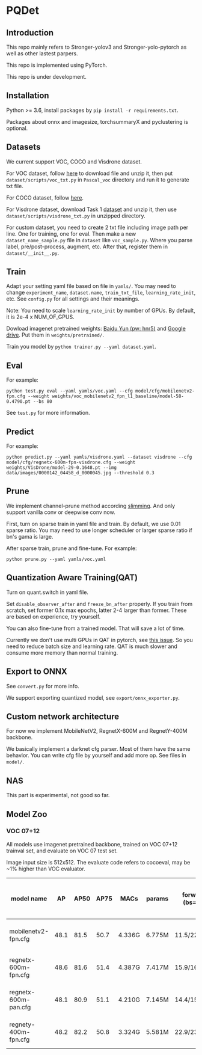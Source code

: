 # PQDet

## Introduction

This repo mainly refers to Stronger-yolov3 and Stronger-yolo-pytorch as well as other lastest parpers.

This repo is implemented using PyTorch.

This repo is under development.

## Installation

Python >= 3.6, install packages by `pip install -r requirements.txt`.

Packages about onnx and imagesize, torchsummaryX and pyclustering is optional.

## Datasets

We current support VOC, COCO and Visdrone dataset.

For VOC dataset, follow [here][1] to download file and unzip it, then put `dataset/scripts/voc_txt.py` in `Pascal_voc` directory and run it to generate txt file.

For COCO dataset, follow [here][1].

For Visdrone dataset, download Task 1 [dataset][2] and unzip it, then use `dataset/scripts/visdrone_txt.py` in unzipped directory.

For custom dataset, you need to create 2 txt file including image path per line. One for training, one for eval. Then make a new `dataset_name_sample.py` file in `dataset` like `voc_sample.py`. Where you parse label, pre/post-process, augment, etc. After that, register them in `dataset/__init__.py`.

## Train

Adapt your setting yaml file based on file in `yamls/`. You may need to change `experiment_name`, `dataset.name`, `train_txt_file`, `learning_rate_init`, etc. See `config.py` for all settings and their meanings.

Note: You need to scale `learning_rate_init` by number of GPUs. By default, it is 2e-4 x NUM_OF_GPUS.

Dowload imagenet pretrained weights: [Baidu Yun (pw: hnr5)](https://pan.baidu.com/s/11NwfFvKZD36wzXX4uTUbGA) and [Google drive](https://drive.google.com/drive/folders/1xsSEw-realVaCYQXnngsBrmeyouKcdRp?usp=sharing). Put them in `weights/pretrained/`.

Train you model by `python trainer.py --yaml dataset.yaml`.

## Eval

For example:
```
python test.py eval --yaml yamls/voc.yaml --cfg model/cfg/mobilenetv2-fpn.cfg --weight weights/voc_mobilenetv2_fpn_l1_baseline/model-58-0.4790.pt --bs 80
```
See `test.py` for more information.

## Predict

For example:
```
python predict.py --yaml yamls/visdrone.yaml --dataset visdrone --cfg model/cfg/regnetx-600m-fpn-visdrone.cfg --weight weights/VisDrone/model-29-0.1648.pt --img data/images/0000142_04458_d_0000045.jpg --threshold 0.3
```

## Prune

We implement channel-prune method according [slimming][3]. And only support vanilla conv or deepwise conv now.

First, turn on sparse train in yaml file and train. By default, we use 0.01 sparse ratio. You may need to use longer scheduler or larger sparse ratio if bn's gama is large.

After sparse train, prune and fine-tune. For example:
```
python prune.py --yaml yamls/voc.yaml
```

## Quantization Aware Training(QAT)

Turn on quant.switch in yaml file.

Set `disable_observer_after` and `freeze_bn_after` properly.
If you train from scratch, set former 0.1x max epochs, latter 2-4 larger than former.
These are based on experience, try yourself.

You can also fine-tune from a trained model. That will save a lot of time.

Currently we don't use multi GPUs in QAT in pytorch, see [this issue][4].
So you need to reduce batch size and learning rate. QAT is much slower and consume more memory than normal training.

## Export to ONNX

See `convert.py` for more info.

We support exporting quantized model, see `export/onnx_exporter.py`.

## Custom network architecture

For now we implement MobileNetV2, RegnetX-600M and RegnetY-400M backbone.

We basically implement a darknet cfg parser. Most of them have the same behavior.
You can write cfg file by yourself and add more op. See files in `model/`.

## NAS

This part is experimental, not good so far.

## Model Zoo

### VOC 07+12

All models use imagenet pretrained backbone, trained on VOC 07+12 trainval set, and evaluate on VOC 07 test set.

Image input size is 512x512. The evaluate code refers to cocoeval, may be ~1% higher than VOC evaluator.

| model name           | AP   | AP50 | AP75 | MACs   | params | forward time (bs=1/4/16) | train time (per epoch) | GPU            | train batch size (per GPU) | train epochs | learn rate |
|----------------------|------|------|------|--------|--------|--------------------------|------------------------|----------------|----------------------------|--------------|------------|
| mobilenetv2-fpn.cfg  | 48.1 | 81.5 | 50.7 | 4.336G | 6.775M | 11.5/22.6/84.3ms         | 187s                   | 2x GTX 1080 Ti | 16                         | 60           | 4e-4       |
| regnetx-600m-fpn.cfg | 48.6 | 81.6 | 51.4 | 4.387G | 7.417M | 15.9/16.5/50.9ms         | 163s                   | 2x GTX 1080 Ti | 16                         | 60           | 4e-4       |
| regnetx-600m-pan.cfg | 48.1 | 80.9 | 51.1 | 4.210G | 7.145M | 14.4/15.2/47.9ms         | 152s                   | 2x GTX 1080 Ti | 16                         | 60           | 4e-4       |
| regnety-400m-fpn.cfg | 48.2 | 82.2 | 50.8 | 3.324G | 5.581M | 22.9/23.3/55.6ms         | 192s                   | 2x GTX 1080 Ti | 16                         | 60           | 4e-4       |

[1]: https://github.com/AlexeyAB/darknet#datasets
[2]: https://github.com/VisDrone/VisDrone-Dataset
[3]: http://openaccess.thecvf.com/content_ICCV_2017/papers/Liu_Learning_Efficient_Convolutional_ICCV_2017_paper.pdf
[4]: https://github.com/pytorch/pytorch/issues/35182